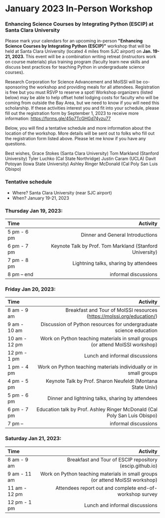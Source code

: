 # January 2023 In-Person Workshop

### Enhancing Science Courses by Integrating Python (ESCIP) at Santa Clara University

Please mark your calendars for an upcoming in-person **"Enhancing Science Courses by Integrating Python (ESCIP)"** workshop that will be held at Santa Clara University (located 4 miles from SJC airport) on **Jan. 19-21, 2023.** This event will be a combination writing retreat (instructors work on course materials) plus training program (faculty learn new skills and discuss best practices for teaching Python in undergraduate science courses). 

Research Corporation for Science Advancement and MolSSI will be co-sponsoring the workshop and providing meals for all attendees. Registration is free but you must RSVP to reserve a spot! Workshop organizers (listed below) may be able to help offset hotel lodging costs for faculty who will be coming from outside the Bay Area, but we need to know if you will need this scholarship. If these activities interest you and fit into your schedule, please fill out the registration form by September 1, 2023 to receive more information: https://forms.gle/45p7TcGHGd74yzu77

Below, you will find a tentative schedule and more information about the location of the workshop. More details will be sent out to folks who fill out the registration form listed above. Please let me know if you have any questions.

Best wishes,
Grace Stokes (Santa Clara University)
Tom Markland (Stanford University)
Tyler Luchko (Cal State Northridge)
Justin Caram (UCLA)
Davit Potoyan (Iowa State University)
Ashley Ringer McDonald (Cal Poly San Luis Obispo)

### Tentative schedule

- Where? Santa Clara University (near SJC airport)
- When? January 19-21, 2023

### Thursday Jan 19, 2023:

|    Time         |   Activity   |
| :------------   | -------------: |
| 5 pm - 6 pm     |        Dinner and General Introductions       |
| 6 pm - 7 pm     |      Keynote Talk by Prof. Tom Markland (Stanford University)       |
| 7 pm - 8 pm     | Lightning talks, sharing by attendees |
|8 pm – end       | informal discussions |

### Friday Jan 20, 2023:

|    Time         |   Activity   |
| :------------   | -------------: |
|8 am - 9 am | Breakfast and Tour of MolSSI resources (https://molssi.org/education/) |
|9 am - 10 am | Discussion of Python resources for undergraduate science education |
|10 am - 12 pm | Work on Python teaching materials in small groups (or attend MolSSI workshop) |
|12 pm - 1 pm | Lunch and informal discussions |
|1 pm - 4 pm | Work on Python teaching materials individually or in small groups |
|4 pm - 5 pm | Keynote Talk by Prof. Sharon Neufeldt (Montana State Univ)  |
|5 pm - 6 pm | Dinner and lightning talks, sharing by attendees |
|6 pm - 7 pm | Education talk by Prof. Ashley Ringer McDonald (Cal Poly San Luis Obispo) |
|7 pm –  | informal discussions |

### Saturday Jan 21, 2023:

|    Time         |   Activity   |
| :------------   | -------------: |
| 8 am - 9 am | Breakfast and Tour of ESCIP repository (escip.github.io) |
| 9 am - 11 am | Work on Python teaching materials in small groups (or attend MolSSI workshop) |
| 11 am - 12 pm | Attendees report out and complete end-of-workshop survey |
| 12 pm - 1 pm | Lunch and informal discussions |

